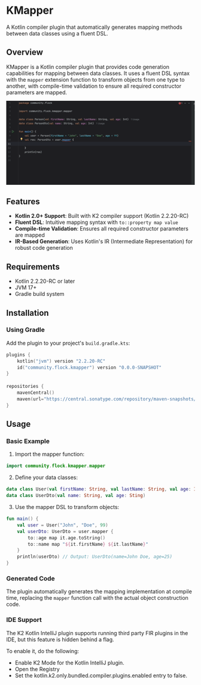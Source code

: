 # KMapper

A Kotlin compiler plugin that automatically generates mapping methods between data classes using a fluent DSL.

## Overview

KMapper is a Kotlin compiler plugin that provides code generation capabilities for mapping between data classes. It uses a fluent DSL syntax with the `mapper` extension function to transform objects from one type to another, with compile-time validation to ensure all required constructor parameters are mapped.

![KMapper Demo](static/demo.gif)

## Features

- **Kotlin 2.0+ Support**: Built with K2 compiler support (Kotlin 2.2.20-RC)
- **Fluent DSL**: Intuitive mapping syntax with `to::property map value`
- **Compile-time Validation**: Ensures all required constructor parameters are mapped
- **IR-Based Generation**: Uses Kotlin's IR (Intermediate Representation) for robust code generation

## Requirements

- Kotlin 2.2.20-RC or later
- JVM 17+
- Gradle build system

## Installation

### Using Gradle

Add the plugin to your project's `build.gradle.kts`:

```kotlin
plugins {
    kotlin("jvm") version "2.2.20-RC"
    id("community.flock.kmapper") version "0.0.0-SNAPSHOT"
}

repositories {
    mavenCentral()
    maven(url="https://central.sonatype.com/repository/maven-snapshots/")
}
```

## Usage

### Basic Example

1. Import the mapper function:

```kotlin
import community.flock.kmapper.mapper
```

2. Define your data classes:

```kotlin
data class User(val firstName: String, val lastName: String, val age: Int)
data class UserDto(val name: String, val age: Sting)
```

3. Use the mapper DSL to transform objects:

```kotlin
fun main() {
    val user = User("John", "Doe", 99)
    val userDto: UserDto = user.mapper {
        to::age map it.age.toString()
        to::name map "${it.firstName} ${it.lastName}"
    }
    println(userDto) // Output: UserDto(name=John Doe, age=25)
}
```

### Generated Code

The plugin automatically generates the mapping implementation at compile time, replacing the `mapper` function call with the actual object construction code.

### IDE Support
The K2 Kotlin IntelliJ plugin supports running third party FIR plugins in the IDE, but this feature is hidden behind a flag.

To enable it, do the following:

- Enable K2 Mode for the Kotlin IntelliJ plugin.
- Open the Registry
- Set the kotlin.k2.only.bundled.compiler.plugins.enabled entry to false.